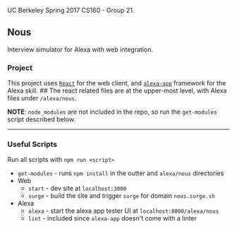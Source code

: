 UC Berkeley Spring 2017 CS160 - Group 21.

Nous
---
Interview simulator for Alexa with web integration.

### Project
This project uses [`React`](https://github.com/facebook/react) for the web client, and [`alexa-app`](https://github.com/alexa-js/alexa-app) framework for the Alexa skill.  ## 
The react related files are at the upper-most level, with Alexa files under `/alexa/nous`.

**NOTE**: `node_modules` are not included in the repo, so run the `get-modules` script described below.

---

### Useful Scripts
Run all scripts with `npm run <script>`
- `get-modules` - runs `npm install` in the outter and `alexa/nous` directories
- Web
    - `start` - dev site at `localhost:3000`
    - `surge` - build the site and trigger `surge` for domain `nous.surge.sh`
- Alexa
    - `alexa` - start the alexa app tester UI at `localhost:8000/alexa/nous`
    - `lint`  - included since `alexa-app` doesn't come with a linter
